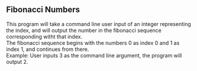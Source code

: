 ## Fibonacci Numbers
This program will take a command line user input of an integer representing the index, and will output the number in the fibonacci sequence corresponding witht that index.  
The fibonacci sequence begins with the numbers 0 as index 0 and 1 as index 1, and continues from there.  
Example: User inputs 3 as the command line argument, the program will output 2.